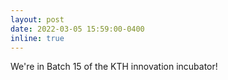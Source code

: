 ```yaml
---
layout: post
date: 2022-03-05 15:59:00-0400
inline: true
---
```


We're in Batch 15 of the KTH innovation incubator!
